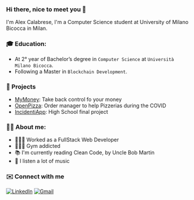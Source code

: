 ### Hi there, nice to meet you 👋

I'm Alex Calabrese, I'm a Computer Science student at University of Milano Bicocca in Milan.

### 🎓 Education:
- At 2° year of Bachelor’s degree in `Computer Science` at `Università Milano Bicocca`.
- Following a Master in `Blockchain Development`.

### 📌 Projects
- [MyMoney](https://github.com/alexcalabrese/MyMoney): Take back control fo your money
- [OpenPizza](https://github.com/alexcalabrese/OpenPizza): Order manager to help Pizzerias during the COVID
- [IncidentiApp](https://github.com/alexcalabrese/IncidentiApp): High School final project

### 👨‍💻 About me:
- 👷🏻‍♂️ Worked as a FullStack Web Developer
- 🏋🏻‍♂️ Gym addicted
- 📚 I'm currently reading Clean Code, by Uncle Bob Martin
- 🎵 I listen a lot of music

### ✉️ Connect with me
[![LinkedIn](https://img.shields.io/badge/linkedin-%230077B5.svg?style=for-the-badge&logo=linkedin&logoColor=white)](https://www.linkedin.com/in/alex-calabrese)
[![Gmail](https://img.shields.io/badge/Gmail-D14836?style=for-the-badge&logo=gmail&logoColor=white)](mailto:alexcalabrese0802@gmail.com)
